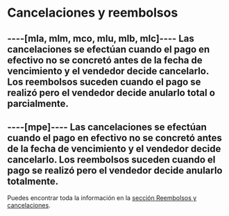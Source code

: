 # Cancelaciones y reembolsos

----[mla, mlm, mco, mlu, mlb, mlc]----
Las cancelaciones se efectúan cuando el pago en efectivo no se concretó antes de la fecha de vencimiento y el vendedor decide cancelarlo. Los reembolsos suceden cuando el pago se realizó pero el vendedor decide anularlo total o parcialmente.
------------

----[mpe]----
Las cancelaciones se efectúan cuando el pago en efectivo no se concretó antes de la fecha de vencimiento y el vendedor decide cancelarlo. Los reembolsos suceden cuando el pago se realizó pero el vendedor decide anularlo totalmente.
------------

Puedes encontrar toda la información en la [sección Reembolsos y cancelaciones](/developers/es/guides/additional-content/sales-processing/cancellations-and-refunds).

